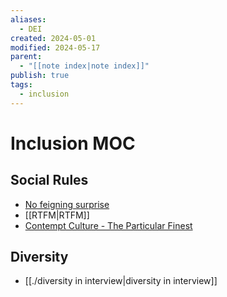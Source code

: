 ```yaml
---
aliases:
  - DEI
created: 2024-05-01
modified: 2024-05-17
parent:
  - "[[note index|note index]]"
publish: true
tags:
  - inclusion
---
```


# Inclusion MOC
## Social Rules
- [No feigning surprise](https://jvns.ca/blog/2017/04/27/no-feigning-surprise/)
- [[RTFM|RTFM]]
- [Contempt Culture - The Particular Finest](https://blog.aurynn.com/2015/12/16-contempt-culture/)

## Diversity
- [[./diversity in interview|diversity in interview]]